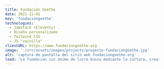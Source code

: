 ```yaml
---
title: Fundación Goethe
date: 2021-12-01
key: 'fundaciongoethe'
technologies:
  - Jamstack (Eleventy)
  - Diseño personalizado
  - Tailwind CSS
  - JS "vainilla"
clientURL: https://www.fundaciongoethe.org
image: './src/assets/images/projects/proyecto-fundaciongoethe.jpg'
alt: 'captura de pantalla del sitio web fundaciongoethe.org'
lead: 'La fundación sin ánimo de lucro busca mediante la cultura, crear vínculos socioeconómicos entre Alemania y España. Llevamos muchos años trabajando con ellos. Empezamos la relación diseñando los programas de sus conciertos, los carteles de los eventos y realizando trabajos de mantenimiento en la página que tenían. Seguimos colaborando con ellos manteniendo la página, creando los eventos que organizan y gestionando sus redes sociales.'
---
```

